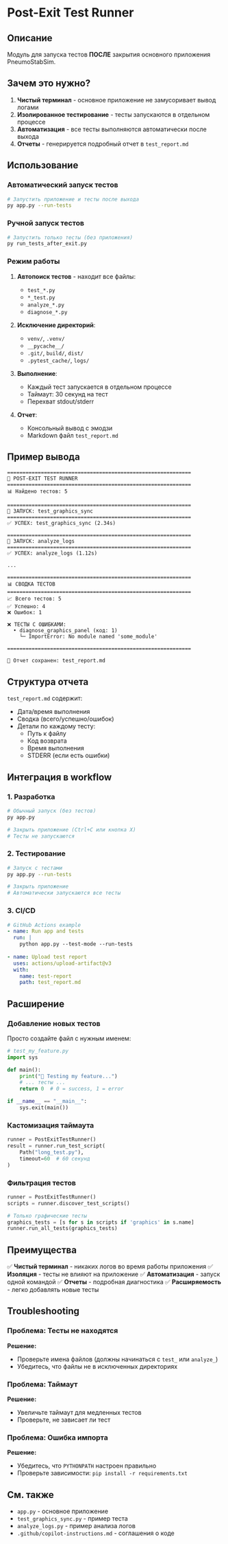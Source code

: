 # Post-Exit Test Runner

## Описание

Модуль для запуска тестов **ПОСЛЕ** закрытия основного приложения PneumoStabSim.

## Зачем это нужно?

1. **Чистый терминал** - основное приложение не замусоривает вывод логами
2. **Изолированное тестирование** - тесты запускаются в отдельном процессе
3. **Автоматизация** - все тесты выполняются автоматически после выхода
4. **Отчеты** - генерируется подробный отчет в `test_report.md`

## Использование

### Автоматический запуск тестов

```bash
# Запустить приложение и тесты после выхода
py app.py --run-tests
```

### Ручной запуск тестов

```bash
# Запустить только тесты (без приложения)
py run_tests_after_exit.py
```

### Режим работы

1. **Автопоиск тестов** - находит все файлы:
   - `test_*.py`
   - `*_test.py`
   - `analyze_*.py`
   - `diagnose_*.py`

2. **Исключение директорий**:
   - `venv/`, `.venv/`
   - `__pycache__/`
   - `.git/`, `build/`, `dist/`
   - `.pytest_cache/`, `logs/`

3. **Выполнение**:
   - Каждый тест запускается в отдельном процессе
   - Таймаут: 30 секунд на тест
   - Перехват stdout/stderr

4. **Отчет**:
   - Консольный вывод с эмодзи
   - Markdown файл `test_report.md`

## Пример вывода

```
============================================================
🧪 POST-EXIT TEST RUNNER
============================================================
📊 Найдено тестов: 5

============================================================
🧪 ЗАПУСК: test_graphics_sync
============================================================
✅ УСПЕХ: test_graphics_sync (2.34s)

============================================================
🧪 ЗАПУСК: analyze_logs
============================================================
✅ УСПЕХ: analyze_logs (1.12s)

...

============================================================
📊 СВОДКА ТЕСТОВ
============================================================
📈 Всего тестов: 5
✅ Успешно: 4
❌ Ошибок: 1

❌ ТЕСТЫ С ОШИБКАМИ:
  • diagnose_graphics_panel (код: 1)
    └─ ImportError: No module named 'some_module'

============================================================

💾 Отчет сохранен: test_report.md
```

## Структура отчета

`test_report.md` содержит:

- Дата/время выполнения
- Сводка (всего/успешно/ошибок)
- Детали по каждому тесту:
  - Путь к файлу
  - Код возврата
  - Время выполнения
  - STDERR (если есть ошибки)

## Интеграция в workflow

### 1. Разработка

```bash
# Обычный запуск (без тестов)
py app.py

# Закрыть приложение (Ctrl+C или кнопка X)
# Тесты не запускаются
```

### 2. Тестирование

```bash
# Запуск с тестами
py app.py --run-tests

# Закрыть приложение
# Автоматически запускаются все тесты
```

### 3. CI/CD

```yaml
# GitHub Actions example
- name: Run app and tests
  run: |
    python app.py --test-mode --run-tests
    
- name: Upload test report
  uses: actions/upload-artifact@v3
  with:
    name: test-report
    path: test_report.md
```

## Расширение

### Добавление новых тестов

Просто создайте файл с нужным именем:

```python
# test_my_feature.py
import sys

def main():
    print("🧪 Testing my feature...")
    # ... тесты ...
    return 0  # 0 = success, 1 = error

if __name__ == "__main__":
    sys.exit(main())
```

### Кастомизация таймаута

```python
runner = PostExitTestRunner()
result = runner.run_test_script(
    Path("long_test.py"),
    timeout=60  # 60 секунд
)
```

### Фильтрация тестов

```python
runner = PostExitTestRunner()
scripts = runner.discover_test_scripts()

# Только графические тесты
graphics_tests = [s for s in scripts if 'graphics' in s.name]
runner.run_all_tests(graphics_tests)
```

## Преимущества

✅ **Чистый терминал** - никаких логов во время работы приложения
✅ **Изоляция** - тесты не влияют на приложение
✅ **Автоматизация** - запуск одной командой
✅ **Отчеты** - подробная диагностика
✅ **Расширяемость** - легко добавлять новые тесты

## Troubleshooting

### Проблема: Тесты не находятся

**Решение:**
- Проверьте имена файлов (должны начинаться с `test_` или `analyze_`)
- Убедитесь, что файлы не в исключенных директориях

### Проблема: Таймаут

**Решение:**
- Увеличьте таймаут для медленных тестов
- Проверьте, не зависает ли тест

### Проблема: Ошибка импорта

**Решение:**
- Убедитесь, что `PYTHONPATH` настроен правильно
- Проверьте зависимости: `pip install -r requirements.txt`

## См. также

- `app.py` - основное приложение
- `test_graphics_sync.py` - пример теста
- `analyze_logs.py` - пример анализа логов
- `.github/copilot-instructions.md` - соглашения о коде
